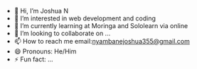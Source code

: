 - 👋 Hi, I’m Joshua N
- 👀 I’m interested in web development and coding
- 🌱 I’m currently learning at Moringa and Sololearn via online
- 💞️ I’m looking to collaborate on ...
- 📫 How to reach me email:nyambanejoshua355@gmail.com
- 😄 Pronouns: He/Him
- ⚡ Fun fact: ...

<!---
Nyamsjosh/Nyamsjosh is a ✨ special ✨ repository because its `README.md` (this file) appears on your GitHub profile.
You can click the Preview link to take a look at your changes.
--->
